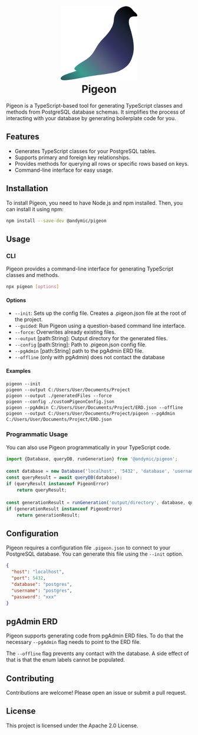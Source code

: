 <h1 align="center">
    <img src="./assets/pigeon.svg" height="200" alt=""/><br>
    Pigeon
</h1>

Pigeon is a TypeScript-based tool for generating TypeScript classes and methods from PostgreSQL database schemas. It
simplifies the process of interacting with your database by generating boilerplate code for you.

## Features

- Generates TypeScript classes for your PostgreSQL tables.
- Supports primary and foreign key relationships.
- Provides methods for querying all rows or specific rows based on keys.
- Command-line interface for easy usage.

## Installation

To install Pigeon, you need to have Node.js and npm installed. Then, you can install it using npm:

```sh
npm install --save-dev @andymic/pigeon
```

## Usage

### CLI

Pigeon provides a command-line interface for generating TypeScript classes and methods.

```sh
npx pigeon [options]
```

#### Options

- `--init`: Sets up the config file. Creates a .pigeon.json file at the root of the project.
- `--guided`: Run Pigeon using a question-based command line interface.
- `--force`: Overwrites already existing files.
- `--output` [path:String]: Output directory for the generated files.
- `--config` [path:String]: Path to .pigeon.json config file.
- `--pgAdmin` [path:String] path to the pgAdmin ERD file.
- `--offline` (only with pgAdmin) does not contact the database

#### Examples

```
pigeon --init
pigeon --output C:/Users/User/Documents/Project
pigeon --output ./generatedFiles --force
pigeon --config ./customPigeonConfig.json
pigeon --pgAdmin C:/Users/User/Documents/Project/ERD.json --offline
pigeon --output C:/Users/User/Documents/Project/pigeon --pgAdmin C:/Users/User/Documents/Project/ERD.json
```

### Programmatic Usage

You can also use Pigeon programmatically in your TypeScript code.

```typescript
import {Database, queryDB, runGeneration} from '@andymic/pigeon';

const database = new Database('localhost', '5432', 'database', 'username', 'password');
const queryResult = await queryDB(database);
if (queryResult instanceof PigeonError)
    return queryResult;

const generationResult = runGeneration('output/directory', database, queryResult.tables, queryResult.enums);
if (generationResult instanceof PigeonError)
    return generationResult;
```

## Configuration

Pigeon requires a configuration file `.pigeon.json` to connect to your PostgreSQL database. You can generate this file
using the `--init` option.

```json
{
  "host": "localhost",
  "port": 5432,
  "database": "postgres",
  "username": "postgres",
  "password": "xxx"
}
```

## pgAdmin ERD

Pigeon supports generating code from pgAdmin ERD files. To do that the necessary `--pgAdmin` flag needs to point to the
ERD file.

The `--offline` flag prevents any contact with the database. A side effect of that is that the enum labels cannot be
populated.

## Contributing

Contributions are welcome! Please open an issue or submit a pull request.

## License

This project is licensed under the Apache 2.0 License.